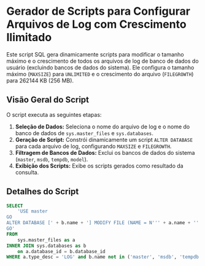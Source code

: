 # Gerador de Scripts para Configurar Arquivos de Log com Crescimento Ilimitado

Este script SQL gera dinamicamente scripts para modificar o tamanho máximo e o crescimento de todos os arquivos de log de banco de dados do usuário (excluindo bancos de dados do sistema). Ele configura o tamanho máximo (`MAXSIZE`) para `UNLIMITED` e o crescimento do arquivo (`FILEGROWTH`) para 262144 KB (256 MB).

## Visão Geral do Script

O script executa as seguintes etapas:

1.  **Seleção de Dados:** Seleciona o nome do arquivo de log e o nome do banco de dados de `sys.master_files` e `sys.databases`.
2.  **Geração de Script:** Constrói dinamicamente um script `ALTER DATABASE` para cada arquivo de log, configurando `MAXSIZE` e `FILEGROWTH`.
3.  **Filtragem de Bancos de Dados:** Exclui os bancos de dados do sistema (`master`, `msdb`, `tempdb`, `model`).
4.  **Exibição dos Scripts:** Exibe os scripts gerados como resultado da consulta.

## Detalhes do Script

```sql
SELECT
    'USE master
GO
ALTER DATABASE [' + b.name + '] MODIFY FILE (NAME = N''' + a.name + ''', MAXSIZE = UNLIMITED, FILEGROWTH = 262144KB )
GO'
FROM
    sys.master_files as a
INNER JOIN sys.databases as b
    on a.database_id = b.database_id
WHERE a.type_desc = 'LOG' and b.name not in ('master', 'msdb', 'tempdb', 'model');
